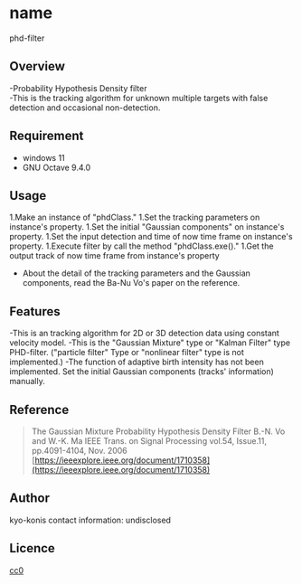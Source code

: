 # name
phd-filter

## Overview
-Probability Hypothesis Density filter  
-This is the tracking algorithm for unknown multiple targets with false detection and occasional non-detection.

## Requirement
- windows 11
- GNU Octave 9.4.0

## Usage
1.Make an instance of "phdClass."
1.Set the tracking parameters on instance's property.
1.Set the initial "Gaussian components" on instance's property.
1.Set the input detection and time of now time frame on instance's property.
1.Execute filter by call the method "phdClass.exe()."
1.Get the output track of now time frame from instance's property
* About the detail of the tracking parameters and the Gaussian components, read the Ba-Nu Vo's paper on the reference.

## Features
-This is an tracking algorithm for 2D or 3D detection data using constant velocity model.
-This is the "Gaussian Mixture" type or "Kalman Filter" type PHD-filter. ("particle filter" Type or "nonlinear filter" type is not implemented.)
-The function of adaptive birth intensity has not been implemented. Set the initial Gaussian components (tracks' information) manually.

## Reference
> The Gaussian Mixture Probability Hypothesis Density Filter
> B.-N. Vo and W.-K. Ma
> IEEE Trans. on Signal Processing vol.54, Issue.11, pp.4091-4104, Nov. 2006
[https://ieeexplore.ieee.org/document/1710358](https://ieeexplore.ieee.org/document/1710358)

## Author
kyo-konis
contact information: undisclosed

## Licence
[cc0](https://creativecommons.org/publicdomain/zero/1.0/)
